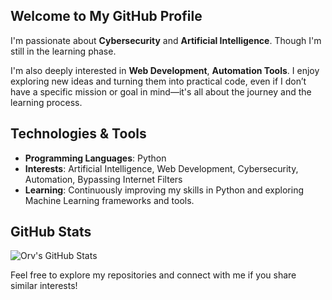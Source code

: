 ## Welcome to My GitHub Profile

I'm passionate about **Cybersecurity** and **Artificial Intelligence**. Though I'm still in the learning phase.

I'm also deeply interested in **Web Development**, **Automation Tools**. I enjoy exploring new ideas and turning them into practical code, even if I don’t have a specific mission or goal in mind—it's all about the journey and the learning process.

##  Technologies & Tools

- **Programming Languages**: Python
- **Interests**: Artificial Intelligence, Web Development, Cybersecurity, Automation, Bypassing Internet Filters
- **Learning**: Continuously improving my skills in Python and exploring Machine Learning frameworks and tools.

##  GitHub Stats

![Orv's GitHub Stats](https://github-readme-stats.vercel.app/api?username=ItsOrv&show_icons=true&theme=dark)



Feel free to explore my repositories and connect with me if you share similar interests!
